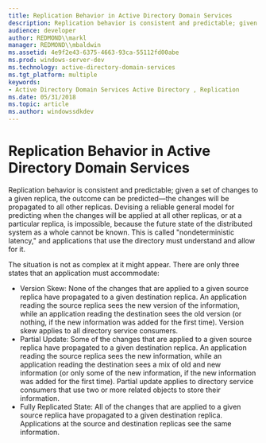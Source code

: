 ```yaml
---
title: Replication Behavior in Active Directory Domain Services
description: Replication behavior is consistent and predictable; given a set of changes to a given replica, the outcome can be predicted \ 8212;the changes will be propagated to all other replicas.
audience: developer
author: REDMOND\\markl
manager: REDMOND\\mbaldwin
ms.assetid: 4e9f2e43-6375-4663-93ca-55112fd00abe
ms.prod: windows-server-dev
ms.technology: active-directory-domain-services
ms.tgt_platform: multiple
keywords:
- Active Directory Domain Services Active Directory , Replication
ms.date: 05/31/2018
ms.topic: article
ms.author: windowssdkdev
---
```


# Replication Behavior in Active Directory Domain Services

Replication behavior is consistent and predictable; given a set of changes to a given replica, the outcome can be predicted—the changes will be propagated to all other replicas. Devising a reliable general model for predicting when the changes will be applied at all other replicas, or at a particular replica, is impossible, because the future state of the distributed system as a whole cannot be known. This is called "nondeterministic latency," and applications that use the directory must understand and allow for it.

The situation is not as complex at it might appear. There are only three states that an application must accommodate:

-   Version Skew: None of the changes that are applied to a given source replica have propagated to a given destination replica. An application reading the source replica sees the new version of the information, while an application reading the destination sees the old version (or nothing, if the new information was added for the first time). Version skew applies to all directory service consumers.
-   Partial Update: Some of the changes that are applied to a given source replica have propagated to a given destination replica. An application reading the source replica sees the new information, while an application reading the destination sees a mix of old and new information (or only some of the new information, if the new information was added for the first time). Partial update applies to directory service consumers that use two or more related objects to store their information.
-   Fully Replicated State: All of the changes that are applied to a given source replica have propagated to a given destination replica. Applications at the source and destination replicas see the same information.

 

 




